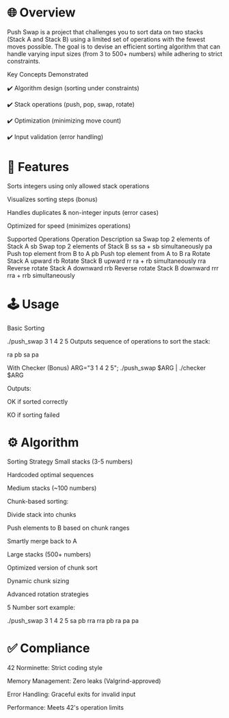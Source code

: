 # 🌐 Overview
Push Swap is a project that challenges you to sort data on two stacks (Stack A and Stack B) using a limited set of operations with the fewest moves possible. The goal is to devise an efficient sorting algorithm that can handle varying input sizes (from 3 to 500+ numbers) while adhering to strict constraints.

Key Concepts Demonstrated

✔️ Algorithm design (sorting under constraints)

✔️ Stack operations (push, pop, swap, rotate)

✔️ Optimization (minimizing move count)

✔️ Input validation (error handling)

# 🎯 Features

Sorts integers using only allowed stack operations

Visualizes sorting steps (bonus)

Handles duplicates & non-integer inputs (error cases)

Optimized for speed (minimizes operations)

Supported Operations
Operation	Description
sa	Swap top 2 elements of Stack A
sb	Swap top 2 elements of Stack B
ss	sa + sb simultaneously
pa	Push top element from B to A
pb	Push top element from A to B
ra	Rotate Stack A upward
rb	Rotate Stack B upward
rr	ra + rb simultaneously
rra	Reverse rotate Stack A downward
rrb	Reverse rotate Stack B downward
rrr	rra + rrb simultaneously


# 🕹️ Usage
Basic Sorting

./push_swap 3 1 4 2 5
Outputs sequence of operations to sort the stack:

ra
pb
sa
pa

With Checker (Bonus)
ARG="3 1 4 2 5"; ./push_swap $ARG | ./checker $ARG

Outputs:

OK if sorted correctly

KO if sorting failed

# ⚙️ Algorithm
Sorting Strategy
Small stacks (3-5 numbers)

Hardcoded optimal sequences

Medium stacks (~100 numbers)

Chunk-based sorting:

Divide stack into chunks

Push elements to B based on chunk ranges

Smartly merge back to A

Large stacks (500+ numbers)

Optimized version of chunk sort

Dynamic chunk sizing

Advanced rotation strategies

5 Number sort example:

./push_swap 3 1 4 2 5
	sa
	pb
	rra
	rra
	pb
	ra
	pa
	pa

# ✅ Compliance
42 Norminette: Strict coding style

Memory Management: Zero leaks (Valgrind-approved)

Error Handling: Graceful exits for invalid input

Performance: Meets 42's operation limits
